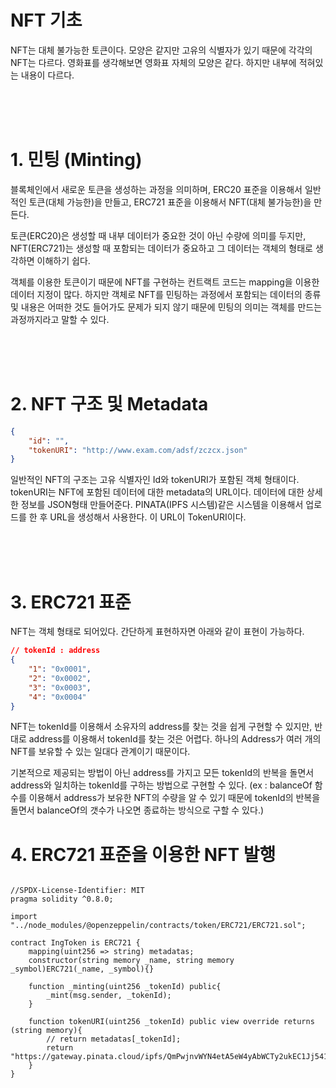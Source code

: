 # NFT 기초

NFT는 대체 불가능한 토큰이다. 모양은 같지만 고유의 식별자가 있기 때문에 각각의 NFT는 다르다.
영화표를 생각해보면 영화표 자체의 모양은 같다. 하지만 내부에 적혀있는 내용이 다르다.

<br/><br/><br/>

# **1. 민팅 (Minting)**

블록체인에서 새로운 토큰을 생성하는 과정을 의미하며, ERC20 표준을 이용해서 일반적인 토큰(대체 가능한)을 만들고, ERC721 표준을 이용해서 NFT(대체 불가능한)을 만든다.

토큰(ERC20)은 생성할 때 내부 데이터가 중요한 것이 아닌 수량에 의미를 두지만, NFT(ERC721)는 생성할 때 포함되는 데이터가 중요하고 그 데이터는 객체의 형태로 생각하면 이해하기 쉽다.

객체를 이용한 토큰이기 때문에 NFT를 구현하는 컨트랙트 코드는 mapping을 이용한 데이터 지정이 많다. 하지만 객체로 NFT를 민팅하는 과정에서 포함되는 데이터의 종류 및 내용은 어떠한 것도 들어가도 문제가 되지 않기 때문에 민팅의 의미는 객체를 만드는 과정까지라고 말할 수 있다.

<br/><br/><br/>

# **2. NFT 구조 및 Metadata**

```json
{
    "id": "",
    "tokenURI": "http://www.exam.com/adsf/zczcx.json"
}
```

일반적인 NFT의 구조는 고유 식별자인 Id와 tokenURI가 포함된 객체 형태이다.
tokenURI는 NFT에 포함된 데이터에 대한 metadata의 URL이다.
데이터에 대한 상세한 정보를 JSON형태 만들어준다.
PINATA(IPFS 시스템)같은 시스템을 이용해서 업로드를 한 후 URL을 생성해서 사용한다. 이 URL이 TokenURI이다.

<br/><br/><br/>

# **3. ERC721 표준**

NFT는 객체 형태로 되어있다. 간단하게 표현하자면 아래와 같이 표현이 가능하다.

```json
// tokenId : address
{
    "1": "0x0001",
    "2": "0x0002",
    "3": "0x0003",
    "4": "0x0004"
}
```

NFT는 tokenId를 이용해서 소유자의 address를 찾는 것을 쉽게 구현할 수 있지만, 반대로 address를 이용해서 tokenId를 찾는 것은 어렵다. 하나의 Address가 여러 개의 NFT를 보유할 수 있는 일대다 관계이기 때문이다.

기본적으로 제공되는 방법이 아닌 address를 가지고 모든 tokenId의 반복을 돌면서 address와 일치하는 tokenId를 구하는 방법으로 구현할 수 있다. (ex : balanceOf 함수를 이용해서 address가 보유한 NFT의 수량을 알 수 있기 때문에 tokenId의 반복을 돌면서 balanceOf의 갯수가 나오면 종료하는 방식으로 구할 수 있다.)

# **4. ERC721 표준을 이용한 NFT 발행**

```sol

//SPDX-License-Identifier: MIT
pragma solidity ^0.8.0;

import "../node_modules/@openzeppelin/contracts/token/ERC721/ERC721.sol";

contract IngToken is ERC721 {
    mapping(uint256 => string) metadatas;
    constructor(string memory _name, string memory _symbol)ERC721(_name, _symbol){}

    function _minting(uint256 _tokenId) public{
        _mint(msg.sender, _tokenId);
    }

    function tokenURI(uint256 _tokenId) public view override returns (string memory){
        // return metadatas[_tokenId];
        return "https://gateway.pinata.cloud/ipfs/QmPwjnvWYN4etA5eW4yAbWCTy2ukEC1Jj5417VLGyH5XpU/1/1.json";
    }
}
```
